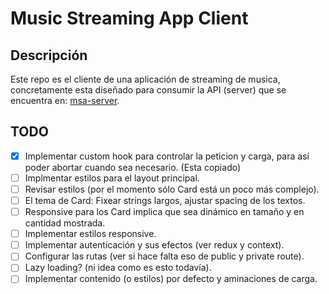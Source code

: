 # Music Streaming App Client

## Descripción

Este repo es el cliente de una aplicación de streaming de musica, concretamente esta diseñado para consumir la API (server) que se encuentra en: [msa-server](https://github.com/JiunMHsu/msa-server).

## TODO

* [X] Implementar custom hook para controlar la peticion y carga, para así poder abortar cuando sea necesario. (Esta copiado)
* [ ] Implmentar estilos para el layout principal.
* [ ] Revisar estilos (por el momento sólo Card está un poco más complejo).
* [ ] El tema de Card: Fixear strings largos, ajustar spacing de los textos.
* [ ] Responsive para los Card implica que sea dinámico en tamaño y en cantidad mostrada.
* [ ] Implementar estilos responsive.
* [ ] Implementar autenticación y sus efectos (ver redux y context).
* [ ] Configurar las rutas (ver si hace falta eso de public y private route).
* [ ] Lazy loading? (ni idea como es esto todavía).
* [ ] Implementar contenido (o estilos) por defecto y aminaciones de carga.
